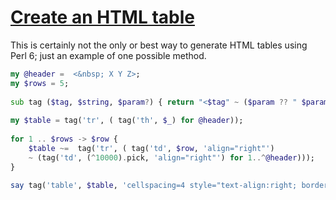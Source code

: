 [1]: https://rosettacode.org/wiki/Create_an_HTML_table

# [Create an HTML table][1]

This is certainly not the only or best way to generate HTML tables using Perl 6; just an example of one possible method.

```raku
my @header =  <&nbsp; X Y Z>;
my $rows = 5;
 
sub tag ($tag, $string, $param?) { return "<$tag" ~ ($param ?? " $param" !! '') ~ ">$string" ~ "</$tag>" };
 
my $table = tag('tr', ( tag('th', $_) for @header));
 
for 1 .. $rows -> $row { 
    $table ~=  tag('tr', ( tag('td', $row, 'align="right"')
    ~ (tag('td', (^10000).pick, 'align="right"') for 1..^@header)));  
}
 
say tag('table', $table, 'cellspacing=4 style="text-align:right; border: 1px solid;"');
```